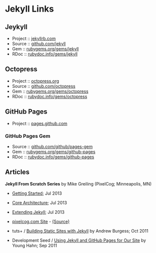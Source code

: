 # Jekyll Links

## Jeykyll

- Project :: [jekyllrb.com](http://jekyllrb.com/)
- Source  :: [github.com/jekyll](https://github.com/jekyll)
- Gem     :: [rubygems.org/gems/jekyll](https://rubygems.org/gems/jekyll)
- RDoc    :: [rubydoc.info/gems/jekyll](http://www.rubydoc.info/gems/jekyll)

## Octopress

- Project :: [octopress.org](http://octopress.org)
- Source  :: [github.com/octopress](https://github.com/octopress)
- Gem     :: [rubygems.org/gems/octopress](https://rubygems.org/gems/octopress)
- RDoc    :: [rubydoc.info/gems/octopress](http://www.rubydoc.info/gems/octopress)

## GitHub Pages

- Project :: [pages.github.com](https://pages.github.com/)

### GitHub Pages Gem

- Source :: [github.com/github/pages-gem](https://github.com/github/pages-gem)
- Gem  :: [rubygems.org/gems/github-pages](https://rubygems.org/gems/github-pages)
- RDoc :: [rubydoc.info/gems/github-pages](http://www.rubydoc.info/gems/github-pages)


## Articles

**Jekyll From Scratch Series** by Mike Greiling (PixelCog; Minneapolis, MN)

- [Getting Started](http://pixelcog.com/blog/2013/jekyll-from-scratch-introduction/); Jul 2013
- [Core Architecture](http://pixelcog.com/blog/2013/jekyll-from-scratch-core-architecture/); Jul 2013 
- [Extending Jekyll](http://pixelcog.com/blog/2013/jekyll-from-scratch-extending-jekyll/); Jul 2013
- [pixelcog.com Site](http://pixelcog.com/) - [(Source)](https://github.com/pixelcog/pixelcog.github.io)


- tuts+ / [Building Static Sites with Jekyll](http://code.tutsplus.com/articles/building-static-sites-with-jekyll--net-22211)  by Andrew Burgess; Oct 2011

- Development Seed / [Using Jekyll and GitHub Pages for Our Site](http://www.developmentseed.org/blog/2011/09/09/jekyll-github-pages/) by Young Hahn; Sep 2011

